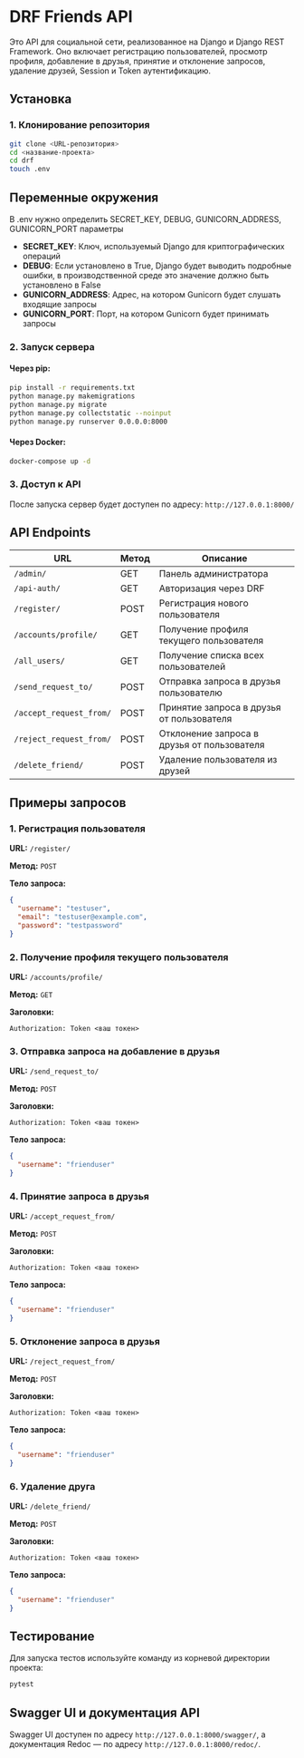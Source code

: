 # DRF Friends API

Это API для социальной сети, реализованное на Django и Django REST Framework. Оно включает регистрацию пользователей, просмотр профиля, добавление в друзья, принятие и отклонение запросов, удаление друзей, Session и Token аутентификацию.

## Установка

### 1. Клонирование репозитория

```bash
git clone <URL-репозитория>
cd <название-проекта>
cd drf
touch .env
```
## Переменные окружения
В .env нужно определить SECRET_KEY, DEBUG, GUNICORN_ADDRESS, GUNICORN_PORT параметры
- **SECRET_KEY**: Ключ, используемый Django для криптографических операций
- **DEBUG**: Если установлено в True, Django будет выводить подробные ошибки, в производственной среде это значение должно быть установлено в False
- **GUNICORN_ADDRESS**: Адрес, на котором Gunicorn будет слушать входящие запросы
- **GUNICORN_PORT**: Порт, на котором Gunicorn будет принимать запросы

### 2. Запуск сервера

#### Через pip:

```bash
pip install -r requirements.txt
python manage.py makemigrations
python manage.py migrate
python manage.py collectstatic --noinput
python manage.py runserver 0.0.0.0:8000
```

#### Через Docker:

```bash
docker-compose up -d
```

### 3. Доступ к API

После запуска сервер будет доступен по адресу: `http://127.0.0.1:8000/`

## API Endpoints

| URL                         | Метод | Описание                                      |
|-----------------------------|-------|-----------------------------------------------|
| `/admin/`                   | GET   | Панель администратора                         |
| `/api-auth/`                | GET   | Авторизация через DRF                         |
| `/register/`                | POST  | Регистрация нового пользователя               |
| `/accounts/profile/`        | GET   | Получение профиля текущего пользователя       |
| `/all_users/`               | GET   | Получение списка всех пользователей           |
| `/send_request_to/`         | POST  | Отправка запроса в друзья пользователю        |
| `/accept_request_from/`     | POST  | Принятие запроса в друзья от пользователя     |
| `/reject_request_from/`     | POST  | Отклонение запроса в друзья от пользователя   |
| `/delete_friend/`           | POST  | Удаление пользователя из друзей               |

## Примеры запросов

### 1. Регистрация пользователя

**URL:** `/register/`

**Метод:** `POST`

**Тело запроса:**

```json
{
  "username": "testuser",
  "email": "testuser@example.com",
  "password": "testpassword"
}
```

### 2. Получение профиля текущего пользователя

**URL:** `/accounts/profile/`

**Метод:** `GET`

**Заголовки:**

```http
Authorization: Token <ваш токен>
```

### 3. Отправка запроса на добавление в друзья

**URL:** `/send_request_to/`

**Метод:** `POST`

**Заголовки:**

```http
Authorization: Token <ваш токен>
```

**Тело запроса:**

```json
{
  "username": "frienduser"
}
```

### 4. Принятие запроса в друзья

**URL:** `/accept_request_from/`

**Метод:** `POST`

**Заголовки:**

```http
Authorization: Token <ваш токен>
```

**Тело запроса:**

```json
{
  "username": "frienduser"
}
```

### 5. Отклонение запроса в друзья

**URL:** `/reject_request_from/`

**Метод:** `POST`

**Заголовки:**

```http
Authorization: Token <ваш токен>
```

**Тело запроса:**

```json
{
  "username": "frienduser"
}
```

### 6. Удаление друга

**URL:** `/delete_friend/`

**Метод:** `POST`

**Заголовки:**

```http
Authorization: Token <ваш токен>
```

**Тело запроса:**

```json
{
  "username": "frienduser"
}
```

## Тестирование

Для запуска тестов используйте команду из корневой директории проекта:

```bash
pytest
```

## Swagger UI и документация API

Swagger UI доступен по адресу `http://127.0.0.1:8000/swagger/`, а документация Redoc — по адресу `http://127.0.0.1:8000/redoc/`.
